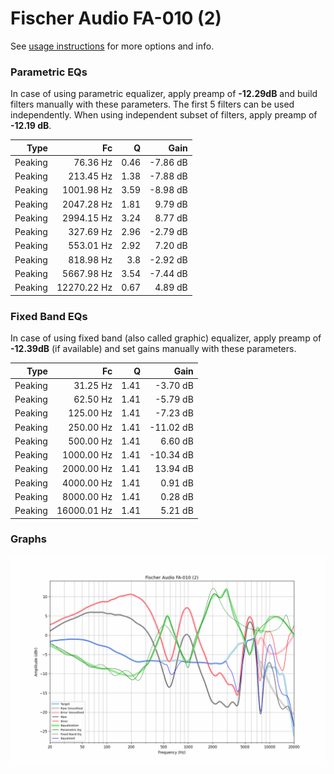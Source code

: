 # Fischer Audio FA-010 (2)
See [usage instructions](https://github.com/jaakkopasanen/AutoEq#usage) for more options and info.

### Parametric EQs
In case of using parametric equalizer, apply preamp of **-12.29dB** and build filters manually
with these parameters. The first 5 filters can be used independently.
When using independent subset of filters, apply preamp of **-12.19 dB**.

| Type    | Fc          |    Q | Gain     |
|--------:|------------:|-----:|---------:|
| Peaking | 76.36 Hz    | 0.46 | -7.86 dB |
| Peaking | 213.45 Hz   | 1.38 | -7.88 dB |
| Peaking | 1001.98 Hz  | 3.59 | -8.98 dB |
| Peaking | 2047.28 Hz  | 1.81 | 9.79 dB  |
| Peaking | 2994.15 Hz  | 3.24 | 8.77 dB  |
| Peaking | 327.69 Hz   | 2.96 | -2.79 dB |
| Peaking | 553.01 Hz   | 2.92 | 7.20 dB  |
| Peaking | 818.98 Hz   | 3.8  | -2.92 dB |
| Peaking | 5667.98 Hz  | 3.54 | -7.44 dB |
| Peaking | 12270.22 Hz | 0.67 | 4.89 dB  |

### Fixed Band EQs
In case of using fixed band (also called graphic) equalizer, apply preamp of **-12.39dB**
(if available) and set gains manually with these parameters.

| Type    | Fc          |    Q | Gain      |
|--------:|------------:|-----:|----------:|
| Peaking | 31.25 Hz    | 1.41 | -3.70 dB  |
| Peaking | 62.50 Hz    | 1.41 | -5.79 dB  |
| Peaking | 125.00 Hz   | 1.41 | -7.23 dB  |
| Peaking | 250.00 Hz   | 1.41 | -11.02 dB |
| Peaking | 500.00 Hz   | 1.41 | 6.60 dB   |
| Peaking | 1000.00 Hz  | 1.41 | -10.34 dB |
| Peaking | 2000.00 Hz  | 1.41 | 13.94 dB  |
| Peaking | 4000.00 Hz  | 1.41 | 0.91 dB   |
| Peaking | 8000.00 Hz  | 1.41 | 0.28 dB   |
| Peaking | 16000.01 Hz | 1.41 | 5.21 dB   |

### Graphs
![](./Fischer%20Audio%20FA-010%20(2).png)